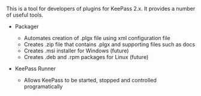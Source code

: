 This is a tool for developers of plugins for KeePass 2.x. It provides a number
of useful tools.

* Packager
    * Automates creation of .plgx file using xml configuration file
    * Creates .zip file that contains .plgx and supporting files such as docs
    * Creates .msi installer for Windows (future)
    * Creates .deb and .rpm packages for Linux (future)
    
* KeePass Runner
    * Allows KeePass to be started, stopped and controlled programatically